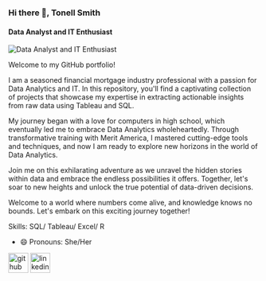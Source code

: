### Hi there 👋, Tonell Smith 
#### Data Analyst and IT Enthusiast
![Data Analyst and IT Enthusiast](https://img.freepik.com/free-vector/electronic-device-measuring-number-passageway-people_335657-2465.jpg?w=2000)

Welcome to my GitHub portfolio!

I am a seasoned financial mortgage industry professional with a passion for Data Analytics and IT. In this repository, you'll find a captivating collection of projects that showcase my expertise in extracting actionable insights from raw data using Tableau and SQL.

My journey began with a love for computers in high school, which eventually led me to embrace Data Analytics wholeheartedly. Through transformative training with Merit America, I mastered cutting-edge tools and techniques, and now I am ready to explore new horizons in the world of Data Analytics.

Join me on this exhilarating adventure as we unravel the hidden stories within data and embrace the endless possibilities it offers. Together, let's soar to new heights and unlock the true potential of data-driven decisions.




Welcome to a world where numbers come alive, and knowledge knows no bounds. Let's embark on this exciting journey together!

Skills: SQL/ Tableau/ Excel/ R

- 😄 Pronouns: She/Her 


[<img src='https://cdn.jsdelivr.net/npm/simple-icons@3.0.1/icons/github.svg' alt='github' height='40'>](https://github.com/Tonell)  [<img src='https://cdn.jsdelivr.net/npm/simple-icons@3.0.1/icons/linkedin.svg' alt='linkedin' height='40'>](https://www.linkedin.com/in/www.linkedin.com/in/tonell-smith/)  




